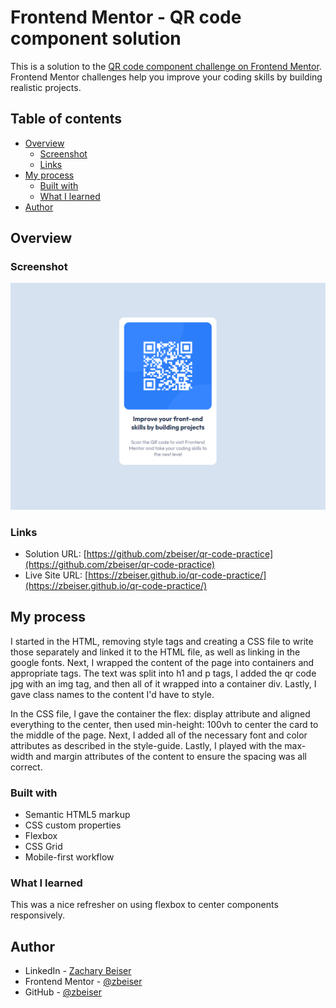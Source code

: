 # Frontend Mentor - QR code component solution

This is a solution to the [QR code component challenge on Frontend Mentor](https://www.frontendmentor.io/challenges/qr-code-component-iux_sIO_H). Frontend Mentor challenges help you improve your coding skills by building realistic projects. 

## Table of contents

- [Overview](#overview)
  - [Screenshot](#screenshot)
  - [Links](#links)
- [My process](#my-process)
  - [Built with](#built-with)
  - [What I learned](#what-i-learned)
- [Author](#author)

## Overview

### Screenshot

![Screenshot](./images/zbeiser.github.io_qr-code-practice_.png)

### Links

- Solution URL: [https://github.com/zbeiser/qr-code-practice](https://github.com/zbeiser/qr-code-practice)
- Live Site URL: [https://zbeiser.github.io/qr-code-practice/](https://zbeiser.github.io/qr-code-practice/)

## My process
I started in the HTML, removing style tags and creating a CSS file to write those separately and linked it to the HTML file, as well as linking in the google fonts. Next, I wrapped the content of the page into containers and appropriate tags. The text was split into h1 and p tags, I added the qr code jpg with an img tag, and then all of it wrapped into a container div. Lastly, I gave class names to the content I'd have to style.

In the CSS file, I gave the container the flex: display attribute and aligned everything to the center, then used min-height: 100vh to center the card to the middle of the page. Next, I added all of the necessary font and color attributes as described in the style-guide. Lastly, I played with the max-width and margin attributes of the content to ensure the spacing was all correct.

### Built with

- Semantic HTML5 markup
- CSS custom properties
- Flexbox
- CSS Grid
- Mobile-first workflow

### What I learned

This was a nice refresher on using flexbox to center components responsively.

## Author

- LinkedIn - [Zachary Beiser](https://www.linkedin.com/in/zachary-beiser/)
- Frontend Mentor - [@zbeiser](https://www.frontendmentor.io/profile/zbeiser)
- GitHub - [@zbeiser](https://github.com/zbeiser)
